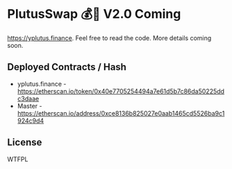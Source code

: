 # PlutusSwap 💰🏦 V2.0 Coming

https://yplutus.finance. Feel free to read the code. More details coming soon.

## Deployed Contracts / Hash

- yplutus.finance - https://etherscan.io/token/0x40e7705254494a7e61d5b7c86da50225ddc3daae
- Master - https://etherscan.io/address/0xce8136b825027e0aab1465cd5526ba9c1924c9d4

## License

WTFPL
